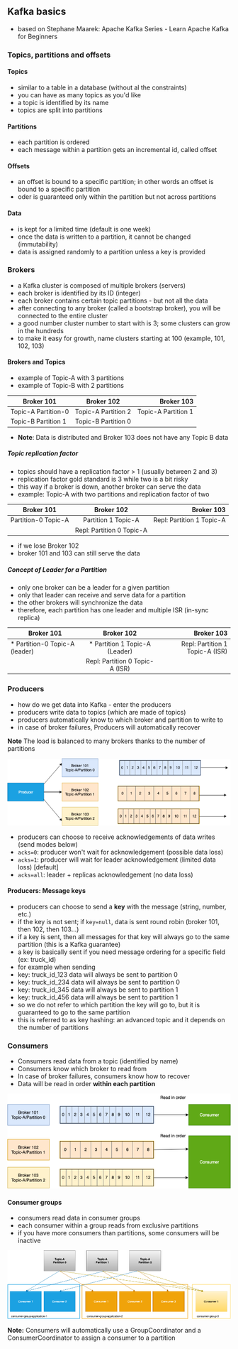 ## Kafka basics
- based on Stephane Maarek: Apache Kafka Series - Learn Apache Kafka for Beginners

### Topics, partitions and offsets

#### Topics
- similar to a table in a database (without al the constraints)
- you can have as many topics as you'd like
- a topic is identified by its name
- topics are split into partitions

#### Partitions
- each partition is ordered
- each message within a partition gets an incremental id, called offset

#### Offsets
- an offset is bound to a specific partition; in other words an offset is bound to a specific partition
- oder is guaranteed only within the partition but not across partitions

#### Data
- is kept for a limited time (default is one week)
- once the data is written to a partition, it cannot be changed (immutability)
- data is assigned randomly to a partition unless a key is provided


### Brokers

- a Kafka cluster is composed of multiple brokers (servers)
- each broker is identified by its ID (integer)
- each broker contains certain topic partitions - but not all the data
- after connecting to any broker (called a bootstrap broker), you will be connected to the entire cluster
- a good number cluster number to start with is 3; some clusters can grow in the hundreds
- to make it easy for growth, name clusters starting at 100 (example, 101, 102, 103)

#### Brokers and Topics

- example of Topic-A with 3 partitions
- example of Topic-B with 2 partitions

| Broker 101          |      Broker 102     |          Broker 103 |
|---------------------|:-------------------:|--------------------:|
| Topic-A Partition-0 | Topic-A Partition 2 | Topic-A Partition 1 |
| Topic-B Partition 1 | Topic-B Partition 0 |                     |

- **Note**: Data is distributed and Broker 103 does not have any Topic B data

##### Topic replication factor

- topics should have a replication factor > 1 (usually between 2 and 3)
- replication factor gold standard is 3 while two is a bit risky
- this way if a broker is down, another broker can serve the data
- example: Topic-A with two partitions and replication factor of two

| Broker 101          |         Broker 102        |                Broker 103 |
|---------------------|:-------------------------:|--------------------------:|
| Partition-0 Topic-A | Partition 1 Topic-A       | Repl: Partition 1 Topic-A |
|                     | Repl: Partition 0 Topic-A |                           |


- if we lose Broker 102
- broker 101 and 103 can still serve the data

##### Concept of Leader for a Partition

- only one broker can be a leader for a given partition
- only that leader can receive and serve data for a partition
- the other brokers will synchronize the data
- therefore, each partition has one leader and multiple ISR (in-sync replica)

| Broker 101                     |            Broker 102           |                      Broker 103 |
|--------------------------------|:-------------------------------:|--------------------------------:|
| * Partition-0 Topic-A (leader) | * Partition 1 Topic-A (Leader)  | Repl: Partition 1 Topic-A (ISR) |
|                                | Repl: Partition 0 Topic-A (ISR) |                                 |

### Producers

- how do we get data into Kafka - enter the producers
- producers write data to topics (which are made of topics)
- producers automatically know to which broker and partition to write to
- in case of broker failures, Producers will automatically recover

**Note** The load is balanced to many brokers thanks to the number of partitions

![Producers](Kafka%20Producers.png)

* producers can choose to receive acknowledgements of data writes (send modes below)
 * `acks=0`: producer won't wait for acknowledgement (possible data loss)
 * `acks=1`: producer will wait for leader acknowledgement (limited data loss) [default]
 * `acks=all`: leader + replicas acknowledgement (no data loss)

#### Producers: Message keys

- producers can choose to send a **key** with the message (string, number, etc.)
- if the key is not sent; if `key=null`, data is sent round robin (broker 101, then 102, then 103...)
- if a key is sent, then all messages for that key will always go to the same partition (this is a Kafka guarantee)
- a key is basically sent if you need message ordering for a specific field (ex: truck_id)
- for example when sending
 - key: truck_id_123 data will always be sent to partition 0
 - key: truck_id_234 data will always be sent to partition 0
 - key: truck_id_345 data will always be sent to partition 1
 - key: truck_id_456 data will always be sent to partition 1
- so we do not refer to which partition the key will go to, but it is guaranteed to go to the same partition
- this is referred to as key hashing: an advanced topic and it depends on the number of partitions

### Consumers

- Consumers read data from a topic (identified by name)
- Consumers know which broker to read from
- In case of broker failures, consumers know how to recover
- Data will be read in order **within each partition**

![Producers](KafkaConsumers.png)

#### Consumer groups

- consumers read data in consumer groups
- each consumer within a group reads from exclusive partitions
- if you have more consumers than partitions, some consumers will be inactive

![Producers](KafkaConsumerGroups.png)

**Note:** Consumers will automatically use a GroupCoordinator and a ConsumerCoordinator to assign a consumer to a partition
